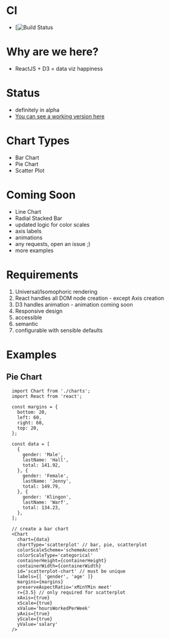 # CI
  - [![Build Status](https://api.travis-ci.org/noahehall/react-f-your-starterkit.svg?branch=master)

# Why are we here?
  - ReactJS + D3 = data viz happiness

# Status
  - definitely in alpha
  - [You can see a working version here](https://github.com/noahehall/udacity-corporate-dashboard)

# Chart Types
  - Bar Chart
  - Pie Chart
  - Scatter Plot

# Coming Soon
  - Line Chart
  - Radial Stacked Bar
  - updated logic for color scales
  - axis labels
  - animations
  - any requests, open an issue ;)
  - more examples

# Requirements
  1. Universal/Isomophoric rendering
  2. React handles all DOM node creation
    - except Axis creation
  3. D3 handles animation
    - animation coming soon
  4. Responsive design
  5. accessible
  6. semantic
  7. configurable with sensible defaults

# Examples
## Pie Chart
```
  import Chart from './charts';
  import React from 'react';

  const margins = {
    bottom: 20,
    left: 60,
    right: 60,
    top: 20,
  };

  const data = [
    {
      gender: 'Male',
      lastName: 'Hall',
      total: 141.92,
    }, {
      gender: 'Female',
      lastName: 'Jenny',
      total: 149.79,
    }, {
      gender: 'Klingon',
      lastName: 'Warf',
      total: 134.23,
    },
  ];

  // create a bar chart
  <Chart
    chart={data}
    chartType='scatterplot' // bar, pie, scatterplot
    colorScaleScheme='schemeAccent'
    colorScaleType='categorical'
    containerHeight={containerHeight}
    containerWidth={containerWidth}
    id='scatterplot-chart' // must be unique
    labels={[ 'gender', 'age' ]}
    margins={margins}
    preserveAspectRatio='xMinYMin meet'
    r={3.5} // only required for scatterplot
    xAxis={true}
    xScale={true}
    xValue='hoursWorkedPerWeek'
    yAxis={true}
    yScale={true}
    yValue='salary'
  />
```
